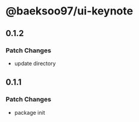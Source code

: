 # @baeksoo97/ui-keynote

## 0.1.2

### Patch Changes

- update directory

## 0.1.1

### Patch Changes

- package init
